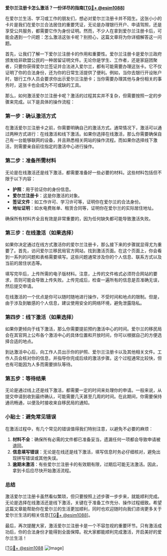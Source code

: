 **爱尔兰注册卡怎么激活？一份详尽的指南[[TG💪+ @esim1088](https://t.me/s/esim1088)]**

在爱尔兰生活、学习或工作的朋友们，想必对爱尔兰注册卡并不陌生。这张小小的卡片是我们在爱尔兰合法居住的重要凭证，无论是办理银行开户、申请驾照，还是享受公共服务，都需要它作为身份证明。然而，不少人在拿到爱尔兰注册卡后，可能会遇到一个问题：怎么激活这张卡呢？别担心，这篇文章将为你详细解答这一问题。

首先，让我们了解一下爱尔兰注册卡的作用和重要性。爱尔兰注册卡是爱尔兰政府颁发给非欧盟公民的一种居留证明文件。无论你是学生、工作者，还是家庭团聚者，只要你获得爱尔兰签证并合法进入爱尔兰，都有可能需要办理这张卡。它不仅证明了你的合法身份，还为你的日常生活提供了便利。例如，当你去银行开设账户时，银行工作人员会要求你出示爱尔兰注册卡；当你需要办理其他与身份相关的事务时，这张卡也会成为不可或缺的工具。

那么，如何激活爱尔兰注册卡呢？激活的过程其实并不复杂，但需要按照一定的步骤来完成。以下是具体的操作流程：

### 第一步：确认激活方式

在激活爱尔兰注册卡之前，你需要明确自己的激活方式。通常情况下，激活可以通过两种方式进行：在线激活和线下激活。如果你选择在线激活，那么你需要确保自己有一台能够联网的设备，并且熟悉相关网站的操作流程。而如果你选择线下激活，则需要亲自前往指定的激活中心进行操作。

### 第二步：准备所需材料

无论是在线激活还是线下激活，都需要准备好一些必要的材料。这些材料包括但不限于以下内容：
- **护照**：用于验证你的身份信息。
- **爱尔兰注册卡**：这是你激活的对象。
- **签证文件**：如工作许可、学习许可等，证明你在爱尔兰的合法身份。
- **地址证明**：如水电费账单、租赁合同等，证明你在爱尔兰的实际居住地址。

确保所有材料齐全且有效是非常重要的，因为任何缺失都可能导致激活失败。

### 第三步：在线激活（如果选择）

如果你决定通过在线方式激活你的爱尔兰注册卡，那么接下来的步骤就显得尤为重要了。首先，访问爱尔兰移民局官方网站，找到激活页面。在这个页面上，你会看到一系列的问题和表格需要填写。这些问题通常涉及你的个人信息、联系方式以及当前的居住状态等。

填写完毕后，上传所需的电子版材料。注意，上传的文件格式必须符合网站的要求，否则可能会导致上传失败。上传完成后，检查一遍所有的信息是否准确无误，然后提交申请。

在线激活的一个优点是你可以随时随地进行操作，不受时间和地点的限制。但是，由于涉及到敏感的个人信息，建议使用安全的网络环境，避免泄露隐私。

### 第四步：线下激活（如果选择）

如果你更倾向于线下激活，那么你需要提前预约激活中心的时间。爱尔兰的移民局会在其官网上公布各个激活中心的具体位置和开放时间，你可以根据自己的方便选择合适的地点。

到达激活中心后，向工作人员出示你的护照、爱尔兰注册卡以及其他相关文件。工作人员会核对你的信息，并指导你完成后续的激活步骤。这个过程通常比较快，但也有可能因为人多而需要排队等待。

### 第五步：等待结果

无论是通过线上还是线下激活，都需要一定的时间来处理你的申请。一般来说，从提交申请到收到最终确认，可能需要几天甚至几周的时间。在此期间，你需要保持通讯畅通，以便及时接收来自移民局的通知。

### 小贴士：避免常见错误

在激活过程中，有几个常见的错误值得我们特别注意，以避免不必要的麻烦：
1. **材料不全**：确保所有必需的文件都已准备妥当，遗漏任何一项都会导致申请被退回。
2. **信息填写错误**：无论是在线还是线下激活，填写信息时务必仔细核对，避免出现拼写错误或其他失误。
3. **逾期未激活**：有些爱尔兰注册卡的有效期有限，过期后可能无法激活。因此，拿到卡后应尽快开始激活流程。

### 总结

激活爱尔兰注册卡虽然看似繁琐，但只要按照上述步骤一步步来，就能顺利完成。无论是选择在线激活还是线下激活，关键在于准备工作充分、操作过程细致。希望这篇文章能帮助你在爱尔兰的生活更加顺利，同时也欢迎随时向我们咨询更多关于爱尔兰生活的相关信息[[TG💪+ @esim1088](https://t.me/s/esim1088)]。

最后，再次提醒大家，激活爱尔兰注册卡是一个不容忽视的重要环节。只有激活成功后，你的合法身份才能得到全面保障。祝大家都能顺利完成激活，开启美好的爱尔兰生活！

[[TG💪+ @esim1088](https://t.me/s/esim1088) ![Image](https://i.postimg.cc/4NQfJmqS/Snipaste-2025-05-13-00-14-12.png)]